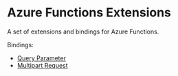 # Azure Functions Extensions

A set of extensions and bindings for Azure Functions.

Bindings:

- [Query Parameter](./docs/query-parameter.md)
- [Multipart Request](./docs/multipart-request.md)
